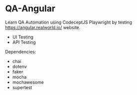 # QA-Angular
Learn QA Automation using CodeceptJS Playwright by testing https://angular.realworld.io/ website. 
- UI Testing
- API Testing

Dependencies:
- chai
- dotenv
- faker
- mocha
- mochawesome
- supertest
